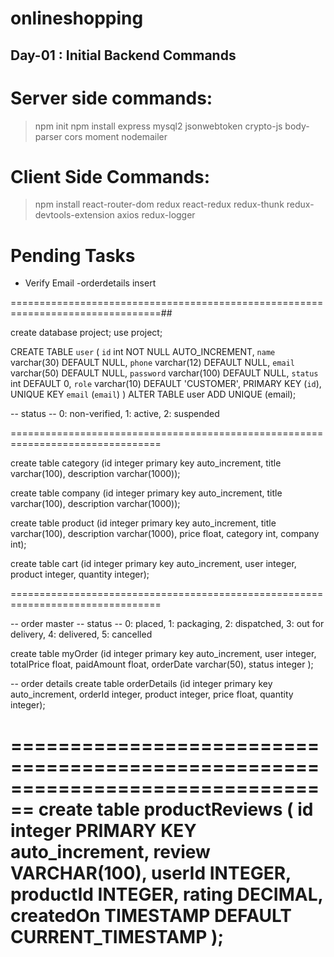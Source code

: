 # onlineshopping

## Day-01 : Initial Backend Commands

# Server side commands:

> npm init
> npm install express mysql2 jsonwebtoken crypto-js body-parser cors moment nodemailer

# Client Side Commands:

> npm install react-router-dom redux react-redux redux-thunk redux-devtools-extension axios redux-logger

# Pending Tasks

- Verify Email
  -orderdetails insert

================================================================================##

create database project;
use project;

CREATE TABLE `user` (
`id` int NOT NULL AUTO_INCREMENT,
`name` varchar(30) DEFAULT NULL,
`phone` varchar(12) DEFAULT NULL,
`email` varchar(50) DEFAULT NULL,
`password` varchar(100) DEFAULT NULL,
`status` int DEFAULT 0,
`role` varchar(10) DEFAULT 'CUSTOMER',
PRIMARY KEY (`id`),
UNIQUE KEY `email` (`email`)
)
ALTER TABLE user ADD UNIQUE (email);

-- status
-- 0: non-verified, 1: active, 2: suspended

================================================================================

create table category (id integer primary key auto_increment, title varchar(100), description varchar(1000));

create table company (id integer primary key auto_increment, title varchar(100), description varchar(1000));

create table product (id integer primary key auto_increment, title varchar(100), description varchar(1000), price float, category int, company int);

create table cart (id integer primary key auto_increment, user integer, product integer, quantity integer);

================================================================================

-- order master
-- status
-- 0: placed, 1: packaging, 2: dispatched, 3: out for delivery, 4: delivered, 5: cancelled

create table myOrder (id integer primary key auto_increment, user integer, totalPrice float, paidAmount float, orderDate varchar(50), status integer );

-- order details
create table orderDetails (id integer primary key auto_increment, orderId integer, product integer, price float, quantity integer);

================================================================================
create table productReviews (
id integer PRIMARY KEY auto_increment,
review VARCHAR(100),
userId INTEGER,
productId INTEGER,
rating DECIMAL,
createdOn TIMESTAMP DEFAULT CURRENT_TIMESTAMP
);
================================================================================

